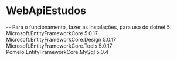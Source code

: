 # WebApiEstudos
-- Para o funcionamento, fazer as instalações, para uso do dotnet 5:
Microsoft.EntityFrameworkCore        5.0.17
Microsoft.EntityFrameworkCore.Design 5.0.17
Microsoft.EntityFrameworkCore.Tools  5.0.17
Pomelo.EntityFrameworkCore.MySql     5.0.4